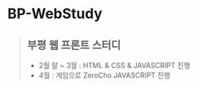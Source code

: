 # BP-WebStudy
> ## 부평 웹 프론트 스터디
>  * 2월 말 ~ 3월 : HTML & CSS & JAVASCRIPT 진행
>  * 4월 : 게임으로 ZeroCho JAVASCRIPT 진행
